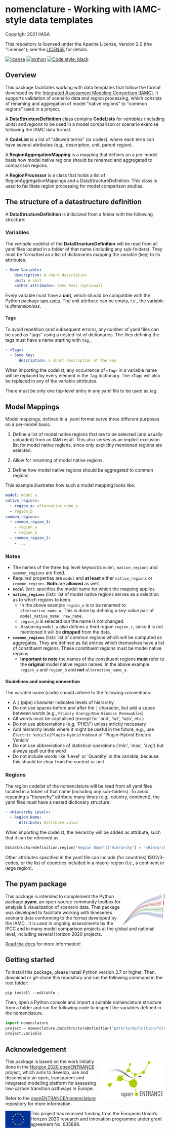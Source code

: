 # nomenclature - Working with IAMC-style data templates

Copyright 2021 IIASA

This repository is licensed under the Apache License, Version 2.0 (the "License"); see
the [LICENSE](LICENSE) for details.

[![license](https://img.shields.io/badge/License-Apache%202.0-black)](https://github.com/IAMconsortium/nomenclature/blob/main/LICENSE)
[![python](https://img.shields.io/badge/python-3.7_|_3.8_|_3.9-blue?logo=python&logoColor=white)](https://github.com/IAMconsortium/nomenclature)
[![Code style:
black](https://img.shields.io/badge/code%20style-black-000000.svg)](https://github.com/psf/black)

## Overview

This package facilitates working with data templates that follow the format developed by
the [Integrated Assessment Modeling Consortium (IAMC)](https://www.iamconsortium.org).
It supports validation of scenario data and region processing, which consists of
renaming and aggregation of model "native regions" to "common regions" used in a
project.

A **DataStructureDefinition** class contains **CodeLists** for *variables* (including
units) and *regions* to be used in a model comparison or scenario exercise following the
IAMC data format.

A **CodeList** is a list of "allowed terms" (or codes), where each term can have several
attributes (e.g., description, unit, parent region).

A **RegionAggregationMapping** is a mapping that defines on a per-model basis how model
native regions should be renamed and aggregated to comparison regions.

A **RegionProcessor** is a class that holds a list of RegionAggregationMappings and a
DataStructureDefinition. This class is used to facilitate region processing for model
comparison studies.

## The structure of a datastructure definition

A **DataStructureDefinition** is initialized from a folder with the following structure:

### Variables

The *variable* codelist of the **DataStructureDefinition** will be read from all yaml
files located  in a folder of that name (including any sub-folders). They must be
formatted as a list of dictionaries mapping the variable (key) to its attributes.

```yaml
- Some Variable:
    description: A short description
    unit: A unit
    <other attribute>: Some text (optional)
```

Every variable must have a **unit**, which should be compatible with the Python package
[iam-units](https://github.com/iamconsortium/units). The unit attribute can be empty,
i.e., the variable is *dimensionless*.

#### Tags

To avoid repetition (and subsequent errors), any number of yaml files can be used as
"tags" using a nested list of dictionaries. The files defining the tags must have a name
starting with `tag_`.

```yaml
- <Tag>:
  - Some Key:
      description: a short description of the key
```

When importing the codelist, any occurrence of `<Tag>` in a variable name will be
replaced by every element in the Tag dictionary. The `<Tag>` will also be replaced in
any of the variable attributes.

There must be only one top-level entry in any yaml file to be used as tag.

## Model Mappings

Model mappings, defined in a .yaml format serve three different purposes on a per-model
basis:

1. Define a list of model native regions that are to be selected (and usually uploaded)
   from an IAM result. This also serves as an implicit exclusion list for model native
   regions, since only explicitly mentioned regions are selected.

2. Allow for renaming of model native regions.

3. Define how model native regions should be aggregated to common regions.

This example illustrates how such a model mapping looks like:

```yaml
model: model_a
native_regions:
  - region_a: alternative_name_a
  - region_b
common_regions:
  - common_region_1:
    - region_a
    - region_b
  - common_region_2:
    - ...
```

### Notes

* The names of the three top level keywords `model`, `native_regions` and
  `common_regions` are fixed.
* Required properties are `model` and **at least** either `native_regions` or
  `common_regions`. **Both** are **allowed** as well.
* **`model`** (str): specifies the model name for which the mapping applies.
* **`native_regions`** (list): list of model native regions serves as a selection as to
  which regions to keep.
  * In the above example `region_a` is to be renamed to `alternative_name_a`. This is
    done by defining a key-value pair of `model_native_name: new_name`.
  * `region_b` is selected but the name is not changed.
  * Assuming `model_a` also defines a third region `region_c`, since it is not mentioned
    it will be **dropped** from the data.
* **`common_regions`** (list): list of common regions which will be computed as
  aggregates. They are defined as list entries which themselves have a list of
  constituent regions. These constituent regions must be model native regions.
  * **Important to note** the names of the constituent regions **must** refer to the
    **original** model native region names. In the above example `region_a` and
    `region_b` and **not** `alternative_name_a`.

#### Guidelines and naming convention

The variable name (code) should adhere to the following conventions:

- A `|` (pipe) character indicates levels of hierarchy
- Do not use spaces before and after the `|` character, but add a space between words
  (e.g., `Primary Energy|Non-Biomass Renewables`)
- All words must be capitalised (except for 'and', 'w/', 'w/o', etc.)
- Do not use abbreviations (e.g, 'PHEV') unless strictly necessary
- Add hierarchy levels where it might be useful in the future, e.g., use `Electric
  Vehicle|Plugin-Hybrid` instead of 'Plugin-Hybrid Electric Vehicle'
- Do not use abbreviations of statistical operations ('min', 'max', 'avg') but always
  spell out the word
- Do not include words like 'Level' or 'Quantity' in the variable, because this should
  be clear from the context or unit

### Regions

The *region* codelist of the nomenclature will be read from all yaml files located in a
folder of that name (including any sub-folders). To avoid repeating a "hierarchy"
attribute many times (e.g., country, continent), the yaml files must have a nested
dictionary structure:

```yaml
- <Hierarchy Level>:
  - Region Name:
      Attribute: Attribute value
```

When importing the codelist, the hierarchy will be added as attribute, such that it can
be retrieved as

```python
DataStructureDefinition.region["Region Name"]["Hierarchy"] = "<Hierarchy Level>"
```

Other attributes specified in the yaml file can include (for countries) ISO2/3-codes, or
the list of countries included in a macro-region (i.e., a continent or large region).

## The pyam package

<img src="https://github.com/IAMconsortium/pyam/blob/main/doc/logos/pyam-logo.png" width="133" height="100" align="right" alt="pyam
logo" />

This package is intended to complement the Python package **pyam**, an open-source
community toolbox for analysis & visualization of scenario data. That package was
developed to facilitate working with timeseries scenario data conforming to the format
developed by the IAMC . It is used in ongoing assessments by the IPCC and in many model
comparison projects at the global and national level, including several Horizon 2020
projects.

[Read the docs](https://pyam-iamc.readthedocs.io) for more information!

## Getting started

To install this package, please install Python version 3.7 or higher. Then, download or
git-clone this repository and run the following command in the root folder:

```
pip install --editable .
```

Then, open a Python console and import a suitable nomenclature structure from a folder
and run the following code to inspect the variables defined in the nomenclature.

```python
import nomenclature
project = nomenclature.DataStructureDefinition("path/to/definition/folder")
project.variable
```

## Acknowledgement

<img src="./doc/source/_static/open_entrance-logo.png" width="202" height="129" align="right"
alt="openENTRANCE logo" />

This package is based on the work initially done in the [Horizon 2020
openENTRANCE](https://openentrance.eu) project, which aims to  develop, use and
disseminate an open, transparent and integrated  modelling platform for assessing
low-carbon transition pathways in Europe.

Refer to the [openENTRANCE/nomenclature](https://github.com/openENTRANCE/nomenclature)
repository for more information.

<img src="./doc/source/_static/EU-logo-300x201.jpg" width="80" height="54" align="left" alt="EU
logo" /> This project has received funding from the European Union’s Horizon 2020
research and innovation programme under grant agreement No. 835896.
